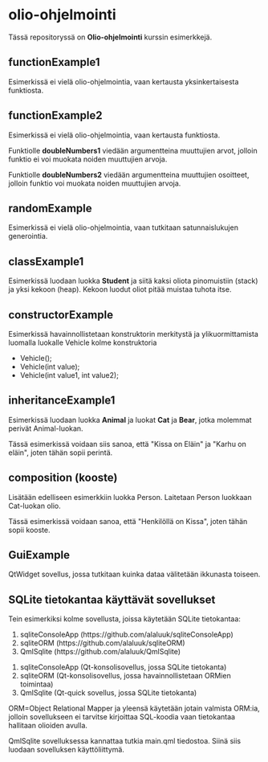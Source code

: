 # olio-ohjelmointi

Tässä repositoryssä on **Olio-ohjelmointi** kurssin esimerkkejä.

## functionExample1

Esimerkissä ei vielä olio-ohjelmointia, vaan kertausta yksinkertaisesta funktiosta.

## functionExample2

Esimerkissä ei vielä olio-ohjelmointia, vaan kertausta funktiosta. 

Funktiolle **doubleNumbers1** viedään argumentteina muuttujien arvot, jolloin funktio ei voi muokata noiden muuttujien arvoja.

Funktiolle **doubleNumbers2** viedään argumentteina muuttujien osoitteet, jolloin funktio voi muokata noiden muuttujien arvoja.

## randomExample

Esimerkissä ei vielä olio-ohjelmointia, vaan tutkitaan satunnaislukujen generointia.

## classExample1

Esimerkissä luodaan luokka **Student** ja siitä kaksi oliota pinomuistiin (stack) ja yksi kekoon (heap). Kekoon luodut oliot pitää muistaa tuhota itse.

## constructorExample

Esimerkissä havainnollistetaan konstruktorin merkitystä ja ylikuormittamista luomalla luokalle Vehicle kolme konstruktoria
<ul>
<li>Vehicle();</li>
<li>Vehicle(int value);</li>
<li>Vehicle(int value1, int value2);</li>
</ul> 

## inheritanceExample1

Esimerkissä luodaan luokka **Animal** ja luokat **Cat** ja **Bear**, jotka molemmat perivät Animal-luokan.

Tässä esimerkissä voidaan siis sanoa, että "Kissa on Eläin" ja "Karhu on eläin", joten tähän sopii perintä.

## composition (kooste)

Lisätään edelliseen esimerkkiin luokka Person. Laitetaan Person luokkaan Cat-luokan olio.

Tässä esimerkissä voidaan sanoa, että "Henkilöllä on Kissa", joten tähän sopii kooste.

## GuiExample

QtWidget sovellus, jossa tutkitaan kuinka dataa välitetään ikkunasta toiseen.

## SQLite tietokantaa käyttävät sovellukset

Tein esimerkiksi kolme sovellusta, joissa käytetään SQLite tietokantaa:
<ol>
<li>sqliteConsoleApp (https://github.com/alaluuk/sqliteConsoleApp) </li>
<li>sqliteORM (https://github.com/alaluuk/sqliteORM)</li>
<li>QmlSqlite (https://github.com/alaluuk/QmlSqlite)</li>
</ol>

<ol>
<li>sqliteConsoleApp (Qt-konsolisovellus, jossa SQLite tietokanta) </li>
<li>sqliteORM (Qt-konsolisovellus, jossa havainnollistetaan ORMien toimintaa)</li>
<li>QmlSqlite (Qt-quick sovellus, jossa SQLite tietokanta)</li>
</ol>

ORM=Object Relational Mapper ja yleensä käytetään jotain valmista ORM:ia, jolloin sovellukseen ei tarvitse kirjoittaa SQL-koodia vaan tietokantaa hallitaan olioiden avulla.

QmlSqlite sovelluksessa kannattaa tutkia main.qml tiedostoa. Siinä siis luodaan sovelluksen käyttöliittymä.